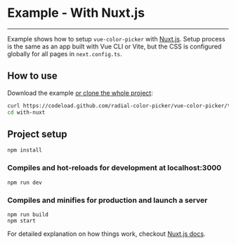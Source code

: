 # Example - With Nuxt.js

---

Example shows how to setup `vue-color-picker` with [Nuxt.js](https://v3.nuxtjs.org/). Setup process is the same as an app built with Vue CLI or Vite, but the CSS is configured globally for all pages in `next.config.ts`.

## How to use
Download the example [or clone the whole project](https://github.com/radial-color-picker/vue-color-picker.git):

```bash
curl https://codeload.github.com/radial-color-picker/vue-color-picker/tar.gz/master | tar -xz --strip=2 vue-color-picker-master/examples/with-nuxt
cd with-nuxt
```

## Project setup
```
npm install
```

### Compiles and hot-reloads for development at localhost:3000
```
npm run dev
```

### Compiles and minifies for production and launch a server
```
npm run build
npm start
```

For detailed explanation on how things work, checkout [Nuxt.js docs](https://v3.nuxtjs.org/).
